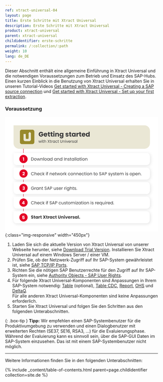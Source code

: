 ```yaml
---
ref: xtract-universal-04
layout: page
title: Erste Schritte mit Xtract Universal
description: Erste Schritte mit Xtract Universal
product: xtract-universal
parent: xtract-universal
childidentifier: erste-schritte
permalink: /:collection/:path
weight: 10
lang: de_DE
---
```

Dieser Abschnitt enthält eine allgemeine Einführung in Xtract Universal und die notwendigen Voraussetzungen zum Betrieb und Einsatz des SAP-Hubs.<br>
Einen kurzen Einblick in die Benutzung von Xtract Universal erhalten Sie in unseren Tutorial-Videos [Get started with Xtract Universal - Creating a SAP source connection](https://www.youtube.com/watch?v=Qe8tRYNnYkc) und [Get started with Xtract Universal - Set up your first extraction](https://www.youtube.com/watch?v=pdlsfm0dLMA).

### Voraussetzung

![XU-getting-started](/img/content/xu/getting-started-with-xu.png){:class="img-responsive" width="450px"}

1. Laden Sie sich die aktuelle Version von Xtract Universal von unserer Webseite herunter, siehe [Download Trial Version](https://theobald-software.com/en/download-trial).
Installieren Sie Xtract Universal auf einem Windows Server / einer VM. 
2. Prüfen Sie, ob der Netzwerk-Zugriff auf Ihr SAP-System gewährleistet ist, siehe [SAP TCP/IP Ports](https://kb.theobald-software.com/sap/sap-tcpip-ports). 
3. Richten Sie die nötigen SAP Benutzerrechte für den Zugriff auf Ihr SAP-System ein, siehe [Authority Objects - SAP User Rights](https://kb.theobald-software.com/sap/authority-objects-sap-user-rights).
4. Für folgende Xtract Universal-Komponenten sind Anpassungen in Ihrem SAP-System notwendig: [Table](./sap-customizing/funktionsbaustein-fuer-table-extraktion) (optional), [Table CDC](./sap-customizing/funktionsbaustein-fuer-tablecdc), [Report](./sap-customizing/report-funktionsbaustein-installieren), [OHS](./sap-customizing/vorbereitung-fuer-ohs-im-bw) und [DeltaQ](./sap-customizing/customizing-fuer-deltaq). <br>
Für alle anderen Xtract Universal-Komponenten sind keine Anpassungen erforderlich.
5. Starten Sie Xtract Universal und folgen Sie den Schritten aus den folgenden Unterabschnitten.

{: .box-tip }
**Tipp:** Wir empfehlen einen SAP-Systembenutzer für die Produktivumgebung zu verwenden und einen Dialogbenutzer mit erweiterten Rechten (SE37, SE16, RSA3, ...) für die Evaluierungsphase.
Während der Evaluierung kann es sinnvoll sein, über die SAP-GUI Daten im SAP-System einzusehen. Das ist mit einem SAP-Systembenutzer nicht möglich.

******

Weitere Informationen finden Sie in den folgenden Unterabschnitten:

{% include _content/table-of-contents.html parent=page.childidentifier collection=site.de %}
